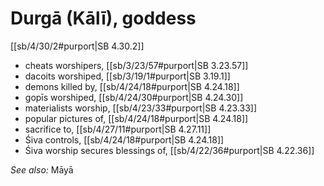 # Durgā (Kālī), goddess

[[sb/4/30/2#purport|SB 4.30.2]]

* cheats worshipers, [[sb/3/23/57#purport|SB 3.23.57]]
* dacoits worshiped, [[sb/3/19/1#purport|SB 3.19.1]]
* demons killed by, [[sb/4/24/18#purport|SB 4.24.18]]
* gopīs worshiped, [[sb/4/24/30#purport|SB 4.24.30]]
* materialists worship, [[sb/4/23/33#purport|SB 4.23.33]]
* popular pictures of, [[sb/4/24/18#purport|SB 4.24.18]]
* sacrifice to, [[sb/4/27/11#purport|SB 4.27.11]]
* Śiva controls, [[sb/4/24/18#purport|SB 4.24.18]]
* Śiva worship secures blessings of, [[sb/4/22/36#purport|SB 4.22.36]]

*See also:* Māyā

